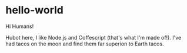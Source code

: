 # hello-world

Hi Humans!

Hubot here, I like Node.js and Coffescript (that's what I'm made of!).
I've had tacos on the moon and find them far superion to Earth tacos.
